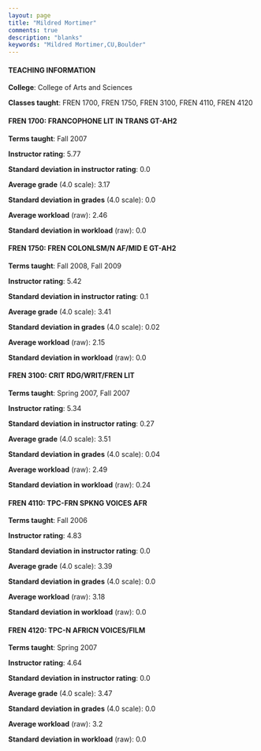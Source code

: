 ```yaml
---
layout: page
title: "Mildred Mortimer" 
comments: true
description: "blanks"
keywords: "Mildred Mortimer,CU,Boulder"
---
```

<head>
<script src="https://ajax.googleapis.com/ajax/libs/jquery/2.1.3/jquery.min.js"></script>
<script src="https://dl.dropboxusercontent.com/s/pc42nxpaw1ea4o9/highcharts.js?dl=0"></script>
<!-- <script src="../assets/js/highcharts.js"></script> -->
<style type="text/css">@font-face {
	font-family: "Bebas Neue";
	src: url(https://www.filehosting.org/file/details/544349/BebasNeue Regular.otf) format("opentype");
	}
	h1.Bebas { 
		font-family: "Bebas Neue", Verdana, Tahoma;
	}
</style>
</head>
	   
#### TEACHING INFORMATION

**College**: College of Arts and Sciences

**Classes taught**: FREN 1700, FREN 1750, FREN 3100, FREN 4110, FREN 4120

#### FREN 1700: FRANCOPHONE LIT IN TRANS GT-AH2

**Terms taught**: Fall 2007

**Instructor rating**: 5.77

**Standard deviation in instructor rating**: 0.0

**Average grade** (4.0 scale): 3.17

**Standard deviation in grades** (4.0 scale): 0.0

**Average workload** (raw): 2.46

**Standard deviation in workload** (raw): 0.0

#### FREN 1750: FREN COLONLSM/N AF/MID E GT-AH2

**Terms taught**: Fall 2008, Fall 2009

**Instructor rating**: 5.42

**Standard deviation in instructor rating**: 0.1

**Average grade** (4.0 scale): 3.41

**Standard deviation in grades** (4.0 scale): 0.02

**Average workload** (raw): 2.15

**Standard deviation in workload** (raw): 0.0

#### FREN 3100: CRIT RDG/WRIT/FREN LIT

**Terms taught**: Spring 2007, Fall 2007

**Instructor rating**: 5.34

**Standard deviation in instructor rating**: 0.27

**Average grade** (4.0 scale): 3.51

**Standard deviation in grades** (4.0 scale): 0.04

**Average workload** (raw): 2.49

**Standard deviation in workload** (raw): 0.24

#### FREN 4110: TPC-FRN SPKNG VOICES AFR

**Terms taught**: Fall 2006

**Instructor rating**: 4.83

**Standard deviation in instructor rating**: 0.0

**Average grade** (4.0 scale): 3.39

**Standard deviation in grades** (4.0 scale): 0.0

**Average workload** (raw): 3.18

**Standard deviation in workload** (raw): 0.0

#### FREN 4120: TPC-N AFRICN VOICES/FILM

**Terms taught**: Spring 2007

**Instructor rating**: 4.64

**Standard deviation in instructor rating**: 0.0

**Average grade** (4.0 scale): 3.47

**Standard deviation in grades** (4.0 scale): 0.0

**Average workload** (raw): 3.2

**Standard deviation in workload** (raw): 0.0

